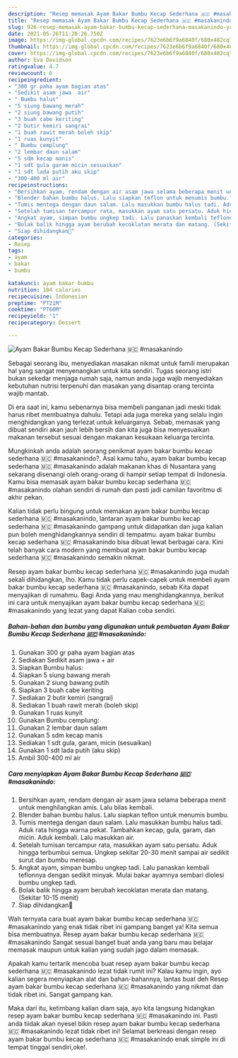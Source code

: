 ```yaml
---
description: "Resep memasak Ayam Bakar Bumbu Kecap Sederhana 🇲🇨 #masakanindo yang nikmat Untuk Jualan"
title: "Resep memasak Ayam Bakar Bumbu Kecap Sederhana 🇲🇨 #masakanindo yang nikmat Untuk Jualan"
slug: 926-resep-memasak-ayam-bakar-bumbu-kecap-sederhana-masakanindo-yang-nikmat-untuk-jualan
date: 2021-05-26T11:20:26.750Z
image: https://img-global.cpcdn.com/recipes/7623e6b6f9a6840f/680x482cq70/ayam-bakar-bumbu-kecap-sederhana-🇲🇨-masakanindo-foto-resep-utama.jpg
thumbnail: https://img-global.cpcdn.com/recipes/7623e6b6f9a6840f/680x482cq70/ayam-bakar-bumbu-kecap-sederhana-🇲🇨-masakanindo-foto-resep-utama.jpg
cover: https://img-global.cpcdn.com/recipes/7623e6b6f9a6840f/680x482cq70/ayam-bakar-bumbu-kecap-sederhana-🇲🇨-masakanindo-foto-resep-utama.jpg
author: Eva Davidson
ratingvalue: 4.7
reviewcount: 6
recipeingredient:
- "300 gr paha ayam bagian atas"
- "Sedikit asam jawa  air"
- " Bumbu halus"
- "5 siung bawang merah"
- "2 siung bawang putih"
- "3 buah cabe keriting"
- "2 butir kemiri sangrai"
- "1 buah rawit merah boleh skip"
- "1 ruas kunyit"
- " Bumbu cemplung"
- "2 lembar daun salam"
- "5 sdm kecap manis"
- "1 sdt gula garam micin sesuaikan"
- "1 sdt lada putih aku skip"
- "300-400 ml air"
recipeinstructions:
- "Bersihkan ayam, rendam dengan air asam jawa selama beberapa menit untuk menghilangkan amis. Lalu bilas kembali."
- "Blender bahan bumbu halus. Lalu siapkan teflon untuk menumis bumbu."
- "Tumis mentega dengan daun salam. Lalu masukkan bumbu halus tadi. Aduk rata hingga warna pekat. Tambahkan kecap, gula, garam, dan micin. Aduk kembali. Lalu masukkan air."
- "Setelah tumisan tercampur rata, masukkan ayam satu persatu. Aduk hingga terbumbui semua. Ungkep sekitar 20-30 menit sampai air sedikit surut dan bumbu meresap."
- "Angkat ayam, simpan bumbu ungkep tadi. Lalu panaskan kembali teflonnya dengan sedikit minyak. Mulai bakar ayamnya sembari diolesi bumbu ungkep tadi."
- "Bolak balik hingga ayam berubah kecoklatan merata dan matang. (Sekitar 10-15 menit)"
- "Siap dihidangkan🥰"
categories:
- Resep
tags:
- ayam
- bakar
- bumbu

katakunci: ayam bakar bumbu 
nutrition: 104 calories
recipecuisine: Indonesian
preptime: "PT21M"
cooktime: "PT60M"
recipeyield: "1"
recipecategory: Dessert

---
```



![Ayam Bakar Bumbu Kecap Sederhana 🇲🇨 #masakanindo](https://img-global.cpcdn.com/recipes/7623e6b6f9a6840f/680x482cq70/ayam-bakar-bumbu-kecap-sederhana-🇲🇨-masakanindo-foto-resep-utama.jpg)

Sebagai seorang ibu, menyediakan masakan nikmat untuk famili merupakan hal yang sangat menyenangkan untuk kita sendiri. Tugas seorang istri bukan sekedar menjaga rumah saja, namun anda juga wajib menyediakan kebutuhan nutrisi terpenuhi dan masakan yang disantap orang tercinta wajib mantab.

Di era  saat ini, kamu sebenarnya bisa membeli panganan jadi meski tidak harus ribet membuatnya dahulu. Tetapi ada juga mereka yang selalu ingin menghidangkan yang terlezat untuk keluarganya. Sebab, memasak yang dibuat sendiri akan jauh lebih bersih dan kita juga bisa menyesuaikan makanan tersebut sesuai dengan makanan kesukaan keluarga tercinta. 



Mungkinkah anda adalah seorang penikmat ayam bakar bumbu kecap sederhana 🇲🇨 #masakanindo?. Asal kamu tahu, ayam bakar bumbu kecap sederhana 🇲🇨 #masakanindo adalah makanan khas di Nusantara yang sekarang disenangi oleh orang-orang di hampir setiap tempat di Indonesia. Kamu bisa memasak ayam bakar bumbu kecap sederhana 🇲🇨 #masakanindo olahan sendiri di rumah dan pasti jadi camilan favoritmu di akhir pekan.

Kalian tidak perlu bingung untuk memakan ayam bakar bumbu kecap sederhana 🇲🇨 #masakanindo, lantaran ayam bakar bumbu kecap sederhana 🇲🇨 #masakanindo gampang untuk didapatkan dan juga kalian pun boleh menghidangkannya sendiri di tempatmu. ayam bakar bumbu kecap sederhana 🇲🇨 #masakanindo bisa dibuat lewat berbagai cara. Kini telah banyak cara modern yang membuat ayam bakar bumbu kecap sederhana 🇲🇨 #masakanindo semakin nikmat.

Resep ayam bakar bumbu kecap sederhana 🇲🇨 #masakanindo juga mudah sekali dihidangkan, lho. Kamu tidak perlu capek-capek untuk membeli ayam bakar bumbu kecap sederhana 🇲🇨 #masakanindo, sebab Kita dapat menyajikan di rumahmu. Bagi Anda yang mau menghidangkannya, berikut ini cara untuk menyajikan ayam bakar bumbu kecap sederhana 🇲🇨 #masakanindo yang lezat yang dapat Kalian coba sendiri.

<!--inarticleads1-->

##### Bahan-bahan dan bumbu yang digunakan untuk pembuatan Ayam Bakar Bumbu Kecap Sederhana 🇲🇨 #masakanindo:

1. Gunakan 300 gr paha ayam bagian atas
1. Sediakan Sedikit asam jawa + air
1. Siapkan  Bumbu halus:
1. Siapkan 5 siung bawang merah
1. Gunakan 2 siung bawang putih
1. Siapkan 3 buah cabe keriting
1. Sediakan 2 butir kemiri (sangrai)
1. Sediakan 1 buah rawit merah (boleh skip)
1. Gunakan 1 ruas kunyit
1. Gunakan  Bumbu cemplung:
1. Gunakan 2 lembar daun salam
1. Gunakan 5 sdm kecap manis
1. Sediakan 1 sdt gula, garam, micin (sesuaikan)
1. Gunakan 1 sdt lada putih (aku skip)
1. Ambil 300-400 ml air




<!--inarticleads2-->

##### Cara menyiapkan Ayam Bakar Bumbu Kecap Sederhana 🇲🇨 #masakanindo:

1. Bersihkan ayam, rendam dengan air asam jawa selama beberapa menit untuk menghilangkan amis. Lalu bilas kembali.
1. Blender bahan bumbu halus. Lalu siapkan teflon untuk menumis bumbu.
1. Tumis mentega dengan daun salam. Lalu masukkan bumbu halus tadi. Aduk rata hingga warna pekat. Tambahkan kecap, gula, garam, dan micin. Aduk kembali. Lalu masukkan air.
1. Setelah tumisan tercampur rata, masukkan ayam satu persatu. Aduk hingga terbumbui semua. Ungkep sekitar 20-30 menit sampai air sedikit surut dan bumbu meresap.
1. Angkat ayam, simpan bumbu ungkep tadi. Lalu panaskan kembali teflonnya dengan sedikit minyak. Mulai bakar ayamnya sembari diolesi bumbu ungkep tadi.
1. Bolak balik hingga ayam berubah kecoklatan merata dan matang. (Sekitar 10-15 menit)
1. Siap dihidangkan🥰




Wah ternyata cara buat ayam bakar bumbu kecap sederhana 🇲🇨 #masakanindo yang enak tidak ribet ini gampang banget ya! Kita semua bisa membuatnya. Resep ayam bakar bumbu kecap sederhana 🇲🇨 #masakanindo Sangat sesuai banget buat anda yang baru mau belajar memasak maupun untuk kalian yang sudah jago dalam memasak.

Apakah kamu tertarik mencoba buat resep ayam bakar bumbu kecap sederhana 🇲🇨 #masakanindo lezat tidak rumit ini? Kalau kamu ingin, ayo kalian segera menyiapkan alat dan bahan-bahannya, lantas buat deh Resep ayam bakar bumbu kecap sederhana 🇲🇨 #masakanindo yang nikmat dan tidak ribet ini. Sangat gampang kan. 

Maka dari itu, ketimbang kalian diam saja, ayo kita langsung hidangkan resep ayam bakar bumbu kecap sederhana 🇲🇨 #masakanindo ini. Pasti anda tiidak akan nyesel bikin resep ayam bakar bumbu kecap sederhana 🇲🇨 #masakanindo lezat tidak ribet ini! Selamat berkreasi dengan resep ayam bakar bumbu kecap sederhana 🇲🇨 #masakanindo enak simple ini di tempat tinggal sendiri,oke!.

